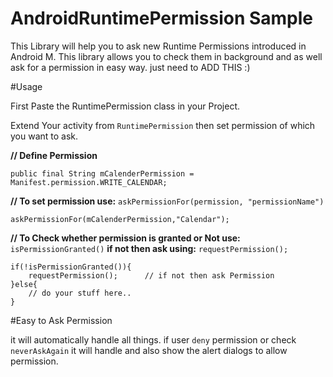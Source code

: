# AndroidRuntimePermission Sample

This Library will help you to ask new Runtime Permissions introduced in Android M. This library allows you to check them in background and as well ask for a permission in easy way. just need to ADD THIS :)

#Usage

First Paste the RuntimePermission class in your Project.

Extend Your activity from `RuntimePermission`
then set permission of which you want to ask.

**// Define Permission**

    public final String mCalenderPermission = Manifest.permission.WRITE_CALENDAR;
  
**// To set permission use:**  `askPermissionFor(permission, "permissionName")`

    askPermissionFor(mCalenderPermission,"Calendar");     
    
**// To Check whether permission is granted or Not use:** `isPermissionGranted()` **if not then ask using:** `requestPermission();`

    if(!isPermissionGranted()){
        requestPermission();      // if not then ask Permission
    }else{
        // do your stuff here..
    }
    

#Easy to Ask Permission

it will automatically handle all things. if user `deny` permission or check `neverAskAgain` it will handle and also show the alert dialogs to allow permission.


